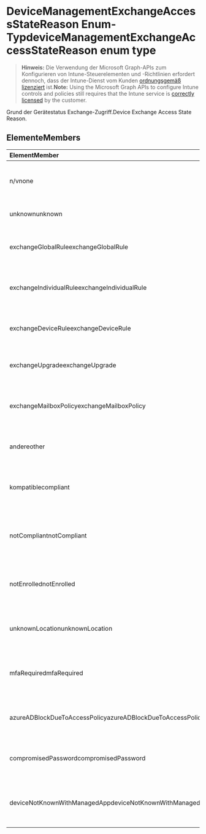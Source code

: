 # <a name="devicemanagementexchangeaccessstatereason-enum-type"></a><span data-ttu-id="cd30c-101">DeviceManagementExchangeAccessStateReason Enum-Typ</span><span class="sxs-lookup"><span data-stu-id="cd30c-101">deviceManagementExchangeAccessStateReason enum type</span></span>

> <span data-ttu-id="cd30c-102">**Hinweis:** Die Verwendung der Microsoft Graph-APIs zum Konfigurieren von Intune-Steuerelementen und -Richtlinien erfordert dennoch, dass der Intune-Dienst vom Kunden [ordnungsgemäß lizenziert](https://go.microsoft.com/fwlink/?linkid=839381) ist.</span><span class="sxs-lookup"><span data-stu-id="cd30c-102">**Note:** Using the Microsoft Graph APIs to configure Intune controls and policies still requires that the Intune service is [correctly licensed](https://go.microsoft.com/fwlink/?linkid=839381) by the customer.</span></span>

<span data-ttu-id="cd30c-103">Grund der Gerätestatus Exchange-Zugriff.</span><span class="sxs-lookup"><span data-stu-id="cd30c-103">Device Exchange Access State Reason.</span></span>
## <a name="members"></a><span data-ttu-id="cd30c-104">Elemente</span><span class="sxs-lookup"><span data-stu-id="cd30c-104">Members</span></span>
|<span data-ttu-id="cd30c-105">Element</span><span class="sxs-lookup"><span data-stu-id="cd30c-105">Member</span></span>|<span data-ttu-id="cd30c-106">Wert</span><span class="sxs-lookup"><span data-stu-id="cd30c-106">Value</span></span>|<span data-ttu-id="cd30c-107">Beschreibung</span><span class="sxs-lookup"><span data-stu-id="cd30c-107">Description</span></span>|
|:---|:---|:---|
|<span data-ttu-id="cd30c-108">n/v</span><span class="sxs-lookup"><span data-stu-id="cd30c-108">none</span></span>|<span data-ttu-id="cd30c-109">0</span><span class="sxs-lookup"><span data-stu-id="cd30c-109">0</span></span>|<span data-ttu-id="cd30c-110">Kein Zugriff Zustand Grund ermittelt aus Exchange</span><span class="sxs-lookup"><span data-stu-id="cd30c-110">No access state reason discovered from Exchange</span></span>|
|<span data-ttu-id="cd30c-111">unknown</span><span class="sxs-lookup"><span data-stu-id="cd30c-111">unknown</span></span>|<span data-ttu-id="cd30c-112">1</span><span class="sxs-lookup"><span data-stu-id="cd30c-112">1</span></span>|<span data-ttu-id="cd30c-113">Unbekannte Access Zustand Grund</span><span class="sxs-lookup"><span data-stu-id="cd30c-113">Unknown access state reason</span></span>|
|<span data-ttu-id="cd30c-114">exchangeGlobalRule</span><span class="sxs-lookup"><span data-stu-id="cd30c-114">exchangeGlobalRule</span></span>|<span data-ttu-id="cd30c-115">2</span><span class="sxs-lookup"><span data-stu-id="cd30c-115">2</span></span>|<span data-ttu-id="cd30c-116">Access-Zustand durch Exchange globale Regel bestimmt</span><span class="sxs-lookup"><span data-stu-id="cd30c-116">Access state determined by Exchange Global rule</span></span>|
|<span data-ttu-id="cd30c-117">exchangeIndividualRule</span><span class="sxs-lookup"><span data-stu-id="cd30c-117">exchangeIndividualRule</span></span>|<span data-ttu-id="cd30c-118">3</span><span class="sxs-lookup"><span data-stu-id="cd30c-118">3</span></span>|<span data-ttu-id="cd30c-119">Access-Zustand durch Exchange einzelne Regel bestimmt</span><span class="sxs-lookup"><span data-stu-id="cd30c-119">Access state determined by Exchange Individual rule</span></span>|
|<span data-ttu-id="cd30c-120">exchangeDeviceRule</span><span class="sxs-lookup"><span data-stu-id="cd30c-120">exchangeDeviceRule</span></span>|<span data-ttu-id="cd30c-121">4</span><span class="sxs-lookup"><span data-stu-id="cd30c-121">4</span></span>|<span data-ttu-id="cd30c-122">Access-Zustand von Exchange-Regel bestimmt</span><span class="sxs-lookup"><span data-stu-id="cd30c-122">Access state determined by Exchange Device rule</span></span>|
|<span data-ttu-id="cd30c-123">exchangeUpgrade</span><span class="sxs-lookup"><span data-stu-id="cd30c-123">exchangeUpgrade</span></span>|<span data-ttu-id="cd30c-124">5</span><span class="sxs-lookup"><span data-stu-id="cd30c-124">5</span></span>|<span data-ttu-id="cd30c-125">Access-Zustand aufgrund von Exchange-upgrade</span><span class="sxs-lookup"><span data-stu-id="cd30c-125">Access state due to Exchange upgrade</span></span>|
|<span data-ttu-id="cd30c-126">exchangeMailboxPolicy</span><span class="sxs-lookup"><span data-stu-id="cd30c-126">exchangeMailboxPolicy</span></span>|<span data-ttu-id="cd30c-127">6</span><span class="sxs-lookup"><span data-stu-id="cd30c-127">6</span></span>|<span data-ttu-id="cd30c-128">Access-Zustand von Exchange-Postfachrichtlinie bestimmt</span><span class="sxs-lookup"><span data-stu-id="cd30c-128">Access state determined by Exchange Mailbox Policy</span></span>|
|<span data-ttu-id="cd30c-129">andere</span><span class="sxs-lookup"><span data-stu-id="cd30c-129">other</span></span>|<span data-ttu-id="cd30c-130">7</span><span class="sxs-lookup"><span data-stu-id="cd30c-130">7</span></span>|<span data-ttu-id="cd30c-131">Access-Zustand durch Exchange bestimmt</span><span class="sxs-lookup"><span data-stu-id="cd30c-131">Access state determined by Exchange</span></span>|
|<span data-ttu-id="cd30c-132">kompatible</span><span class="sxs-lookup"><span data-stu-id="cd30c-132">compliant</span></span>|<span data-ttu-id="cd30c-133">8</span><span class="sxs-lookup"><span data-stu-id="cd30c-133">8</span></span>|<span data-ttu-id="cd30c-134">Greifen Sie Zustand gewährt zu, indem Sie Compliance-Herausforderung</span><span class="sxs-lookup"><span data-stu-id="cd30c-134">Access state granted by compliance challenge</span></span>|
|<span data-ttu-id="cd30c-135">notCompliant</span><span class="sxs-lookup"><span data-stu-id="cd30c-135">notCompliant</span></span>|<span data-ttu-id="cd30c-136">9</span><span class="sxs-lookup"><span data-stu-id="cd30c-136">9</span></span>|<span data-ttu-id="cd30c-137">Access-Status von Compliance-Herausforderung gesperrt</span><span class="sxs-lookup"><span data-stu-id="cd30c-137">Access state revoked by compliance challenge</span></span>|
|<span data-ttu-id="cd30c-138">notEnrolled</span><span class="sxs-lookup"><span data-stu-id="cd30c-138">notEnrolled</span></span>|<span data-ttu-id="cd30c-139">10</span><span class="sxs-lookup"><span data-stu-id="cd30c-139">10</span></span>|<span data-ttu-id="cd30c-140">Access-Status von Herausforderung Management gesperrt</span><span class="sxs-lookup"><span data-stu-id="cd30c-140">Access state revoked by management challenge</span></span>|
|<span data-ttu-id="cd30c-141">unknownLocation</span><span class="sxs-lookup"><span data-stu-id="cd30c-141">unknownLocation</span></span>|<span data-ttu-id="cd30c-142">12</span><span class="sxs-lookup"><span data-stu-id="cd30c-142">12</span></span>|<span data-ttu-id="cd30c-143">Access-Zustand aufgrund von unbekannten Speicherort</span><span class="sxs-lookup"><span data-stu-id="cd30c-143">Access state due to unknown location</span></span>|
|<span data-ttu-id="cd30c-144">mfaRequired</span><span class="sxs-lookup"><span data-stu-id="cd30c-144">mfaRequired</span></span>|<span data-ttu-id="cd30c-145">13</span><span class="sxs-lookup"><span data-stu-id="cd30c-145">13</span></span>|<span data-ttu-id="cd30c-146">Access-Zustand aufgrund mehrstufiger Authentifizierung das Herausforderung</span><span class="sxs-lookup"><span data-stu-id="cd30c-146">Access state due to MFA challenge</span></span>|
|<span data-ttu-id="cd30c-147">azureADBlockDueToAccessPolicy</span><span class="sxs-lookup"><span data-stu-id="cd30c-147">azureADBlockDueToAccessPolicy</span></span>|<span data-ttu-id="cd30c-148">14</span><span class="sxs-lookup"><span data-stu-id="cd30c-148">14</span></span>|<span data-ttu-id="cd30c-149">Access-Status von AAD Zugriffsrichtlinie gesperrt</span><span class="sxs-lookup"><span data-stu-id="cd30c-149">Access State revoked by AAD Access Policy</span></span>|
|<span data-ttu-id="cd30c-150">compromisedPassword</span><span class="sxs-lookup"><span data-stu-id="cd30c-150">compromisedPassword</span></span>|<span data-ttu-id="cd30c-151">15</span><span class="sxs-lookup"><span data-stu-id="cd30c-151">15</span></span>|<span data-ttu-id="cd30c-152">Access-Zustand durch Kennwort offengelegt gesperrt</span><span class="sxs-lookup"><span data-stu-id="cd30c-152">Access State revoked by compromised password</span></span>|
|<span data-ttu-id="cd30c-153">deviceNotKnownWithManagedApp</span><span class="sxs-lookup"><span data-stu-id="cd30c-153">deviceNotKnownWithManagedApp</span></span>|<span data-ttu-id="cd30c-154">16</span><span class="sxs-lookup"><span data-stu-id="cd30c-154">16</span></span>|<span data-ttu-id="cd30c-155">Access-Status von verwalteten Anwendung Herausforderung gesperrt</span><span class="sxs-lookup"><span data-stu-id="cd30c-155">Access state revoked by managed application challenge</span></span>|




